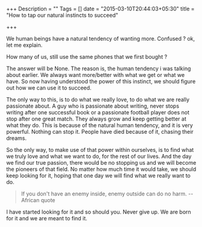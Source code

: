 +++
Description = ""
Tags = []
date = "2015-03-10T20:44:03+05:30"
title = "How to tap our natural instincts to succeed"

+++

We human beings have a natural tendency of wanting more. Confused ? ok, let me explain.

How many of us, still use the same phones that we first bought ?
<!--more-->

The answer will be None. The reason is, the human tendency i was talking about earlier.
We always want more/better with what we get or what we have. So now having understood the power of this instinct, we should figure out how we can use it to succeed.

The only way to this, is to do what we really love, to do what we are really passionate about. A guy who is passionate about writing, never stops writing after one successful book or a passionate football player does not stop after one great match. They always grow and keep getting better at what they do. This is because of the natural human tendency, and it is very powerful. Nothing can stop it. People have died because of it, chasing their dreams. 

So the only way, to make use of that power within ourselves, is to find what we truly love and what we want to do, for the rest of our lives. And the day we find our true passion, there would be no stopping us and we will become the pioneers of that field.
No matter how much time it would take, we should keep looking for it, hoping that one day we will find what we really want to do.

> If you don't have an enemy inside, enemy outside can do no harm. 
> -- African quote 

I have started looking for it and so should you. Never give up. We are born for it and we are meant to find it.